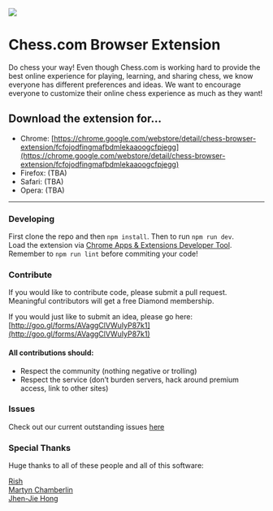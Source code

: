 ![](http://i.imgur.com/5ptPTMF.png)

# Chess.com Browser Extension

Do chess your way! Even though Chess.com is working hard to provide the best online experience for playing, learning, and sharing chess, we know everyone has different preferences and ideas. We want to encourage everyone to customize their online chess experience as much as they want!

## Download the extension for...
- Chrome: [https://chrome.google.com/webstore/detail/chess-browser-extension/fcfojodfingmafbdmlekaaoogcfpjegg](https://chrome.google.com/webstore/detail/chess-browser-extension/fcfojodfingmafbdmlekaaoogcfpjegg)
- Firefox: (TBA)
- Safari: (TBA)
- Opera: (TBA)

---

### Developing

First clone the repo and then `npm install`. Then to run `npm run dev`.  
Load the extension via [Chrome Apps & Extensions Developer Tool](https://chrome.google.com/webstore/detail/chrome-apps-extensions-de/ohmmkhmmmpcnpikjeljgnaoabkaalbgc?hl=en).  
Remember to `npm run lint` before commiting your code!

### Contribute
If you would like to contribute code, please submit a pull request. Meaningful contributors will get a free Diamond membership. 

If you would just like to submit an idea, please go here: [http://goo.gl/forms/AVaggClVWuIyP87k1](http://goo.gl/forms/AVaggClVWuIyP87k1)

#### All contributions should: 
- Respect the community (nothing negative or trolling)
- Respect the service (don’t burden servers, hack around premium access, link to other sites)

### Issues
Check out our current outstanding issues [here](https://github.com/ChessCom/browser-extension/issues)

### Special Thanks
Huge thanks to all of these people and all of this software:

[Rish](https://github.com/rish)  
[Martyn Chamberlin](https://github.com/martynchamberlin)  
[Jhen-Jie Hong](https://github.com/jhen0409/react-chrome-extension-boilerplate)
